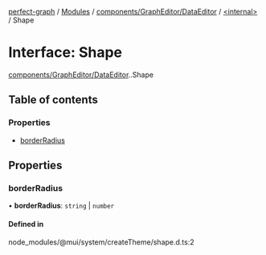 [perfect-graph](../README.md) / [Modules](../modules.md) / [components/GraphEditor/DataEditor](../modules/components_GraphEditor_DataEditor.md) / [<internal\>](../modules/components_GraphEditor_DataEditor._internal_.md) / Shape

# Interface: Shape

[components/GraphEditor/DataEditor](../modules/components_GraphEditor_DataEditor.md).[<internal>](../modules/components_GraphEditor_DataEditor._internal_.md).Shape

## Table of contents

### Properties

- [borderRadius](components_GraphEditor_DataEditor._internal_.Shape.md#borderradius)

## Properties

### borderRadius

• **borderRadius**: `string` \| `number`

#### Defined in

node_modules/@mui/system/createTheme/shape.d.ts:2
